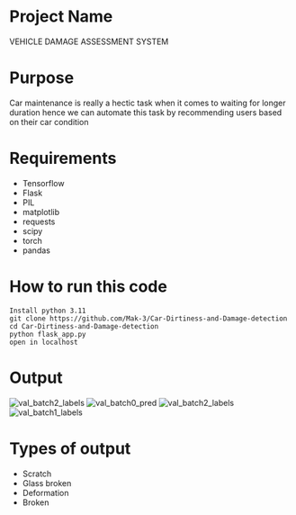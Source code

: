 # Project Name
VEHICLE DAMAGE ASSESSMENT SYSTEM

# Purpose
Car maintenance is really a hectic task when it comes to waiting for longer duration hence we can automate this task by recommending users based on their car condition

# Requirements
- Tensorflow
- Flask
- PIL
- matplotlib
- requests
- scipy
- torch
- pandas

# How to run this code
```
Install python 3.11
git clone https://github.com/Mak-3/Car-Dirtiness-and-Damage-detection
cd Car-Dirtiness-and-Damage-detection
python flask_app.py
open in localhost
```

# Output
![val_batch2_labels](https://github.com/Gauthambhandary/Vehicle-Damage-Assessment-System/assets/76608448/113dc50b-c558-4aa6-80c7-545d59792b45)
![val_batch0_pred](https://github.com/Gauthambhandary/Vehicle-Damage-Assessment-System/assets/76608448/9ecc4022-3ecd-44b1-bf7a-fdb8f4040cef)
![val_batch2_labels](https://github.com/Gauthambhandary/Vehicle-Damage-Assessment-System/assets/76608448/149d29dd-2a8f-4f71-9f22-060cde99e1eb)
![val_batch1_labels](https://github.com/Gauthambhandary/Vehicle-Damage-Assessment-System/assets/76608448/f52dee50-a5a3-4e90-bd47-8cd8b41a3730)


# Types of output 
- Scratch
- Glass broken
- Deformation
- Broken


